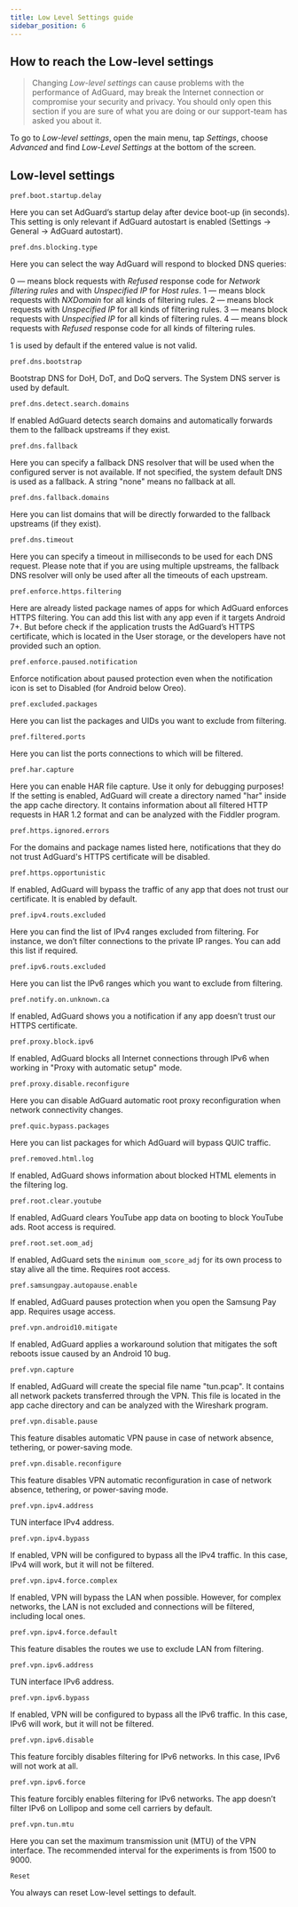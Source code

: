 ```yaml
---
title: Low Level Settings guide
sidebar_position: 6
---
```


## How to reach the Low-level settings

> Changing *Low-level settings* can cause problems with the performance of AdGuard, may break the Internet connection or compromise your security and privacy. You should only open this section if you are sure of what you are doing or our support-team has asked you about it.

To go to *Low-level settings*, open the main menu, tap *Settings*, choose *Advanced* and find *Low-Level Settings* at the bottom of the screen.

## Low-level settings

`pref.boot.startup.delay`

Here you can set AdGuard’s startup delay after device boot-up (in seconds). This setting is only relevant if AdGuard autostart is enabled (Settings → General → AdGuard autostart).

`pref.dns.blocking.type`

Here you can select the way AdGuard will respond to blocked DNS queries:

0 — means block requests with *Refused* response code for *Network filtering rules* and with *Unspecified IP* for *Host rules*. 1 — means block requests with *NXDomain* for all kinds of filtering rules. 2 — means block requests with *Unspecified IP* for all kinds of filtering rules. 3 — means block requests with *Unspecified IP* for all kinds of filtering rules. 4 — means block requests with *Refused* response code for all kinds of filtering rules.

1 is used by default if the entered value is not valid.

`pref.dns.bootstrap`

Bootstrap DNS for DoH, DoT, and DoQ servers. The System DNS server is used by default.

`pref.dns.detect.search.domains`

If enabled AdGuard detects search domains and automatically forwards them to the fallback upstreams if they exist.

`pref.dns.fallback`

Here you can specify a fallback DNS resolver that will be used when the configured server is not available. If not specified, the system default DNS is used as a fallback. A string "none" means no fallback at all.


`pref.dns.fallback.domains`

Here you can list domains that will be directly forwarded to the fallback upstreams (if they exist).

`pref.dns.timeout`

Here you can specify a timeout in milliseconds to be used for each DNS request. Please note that if you are using multiple upstreams, the fallback DNS resolver will only be used after all the timeouts of each upstream.

`pref.enforce.https.filtering`

Here are already listed package names of apps for which AdGuard enforces HTTPS filtering. You can add this list with any app even if it targets Android 7+. But before check if the application trusts the AdGuard’s HTTPS certificate, which is located in the User storage, or the developers have not provided such an option.

`pref.enforce.paused.notification`

Enforce notification about paused protection even when the notification icon is set to Disabled (for Android below Oreo).

`pref.excluded.packages`

Here you can list the packages and UIDs you want to exclude from filtering.

`pref.filtered.ports`

Here you can list the ports connections to which will be filtered.

`pref.har.capture`

Here you can enable HAR file capture. Use it only for debugging purposes! If the setting is enabled, AdGuard will create a directory named "har" inside the app cache directory. It contains information about all filtered HTTP requests in HAR 1.2 format and can be analyzed with the Fiddler program.

`pref.https.ignored.errors`

For the domains and package names listed here, notifications that they do not trust AdGuard's HTTPS certificate will be disabled.

`pref.https.opportunistic`

If enabled, AdGuard will bypass the traffic of any app that does not trust our certificate. It is enabled by default.

`pref.ipv4.routs.excluded`

Here you can find the list of IPv4 ranges excluded from filtering. For instance, we don’t filter connections to the private IP ranges. You can add this list if required.

`pref.ipv6.routs.excluded`

Here you can list the IPv6 ranges which you want to exclude from filtering.

`pref.notify.on.unknown.ca`

If enabled, AdGuard shows you a notification if any app doesn’t trust our HTTPS certificate.

`pref.proxy.block.ipv6`

If enabled, AdGuard blocks all Internet connections through IPv6 when working in "Proxy with automatic setup" mode.

`pref.proxy.disable.reconfigure`

Here you can disable AdGuard automatic root proxy reconfiguration when network connectivity changes.

`pref.quic.bypass.packages`

Here you can list packages for which AdGuard will bypass QUIC traffic.

`pref.removed.html.log`

If enabled, AdGuard shows information about blocked HTML elements in the filtering log.

`pref.root.clear.youtube`

If enabled, AdGuard clears YouTube app data on booting to block YouTube ads. Root access is required.

`pref.root.set.oom_adj`

If enabled, AdGuard sets the `minimum oom_score_adj` for its own process to stay alive all the time. Requires root access.

`pref.samsungpay.autopause.enable`

If enabled, AdGuard pauses protection when you open the Samsung Pay app. Requires usage access.

`pref.vpn.android10.mitigate`

If enabled, AdGuard applies a workaround solution that mitigates the soft reboots issue caused by an Android 10 bug.

`pref.vpn.capture`

If enabled, AdGuard will create the special file name "tun.pcap". It contains all network packets transferred through the VPN. This file is located in the app cache directory and can be analyzed with the Wireshark program.

`pref.vpn.disable.pause`

This feature disables automatic VPN pause in case of network absence, tethering, or power-saving mode.

`pref.vpn.disable.reconfigure`

This feature disables VPN automatic reconfiguration in case of network absence, tethering, or power-saving mode.

`pref.vpn.ipv4.address`

TUN interface IPv4 address.

`pref.vpn.ipv4.bypass`

If enabled, VPN will be configured to bypass all the IPv4 traffic. In this case, IPv4 will work, but it will not be filtered.

`pref.vpn.ipv4.force.complex`

If enabled, VPN will bypass the LAN when possible. However, for complex networks, the LAN is not excluded and connections will be filtered, including local ones.

`pref.vpn.ipv4.force.default`

This feature disables the routes we use to exclude LAN from filtering.

`pref.vpn.ipv6.address`

TUN interface IPv6 address.

`pref.vpn.ipv6.bypass`

If enabled, VPN will be configured to bypass all the IPv6 traffic. In this case, IPv6 will work, but it will not be filtered.

`pref.vpn.ipv6.disable`

This feature forcibly disables filtering for IPv6 networks. In this case, IPv6 will not work at all.

`pref.vpn.ipv6.force`

This feature forcibly enables filtering for IPv6 networks. The app doesn’t filter IPv6 on Lollipop and some cell carriers by default.

`pref.vpn.tun.mtu`

Here you can set the maximum transmission unit (MTU) of the VPN interface. The recommended interval for the experiments is from 1500 to 9000.

`Reset`

You always can reset Low-level settings to default.
